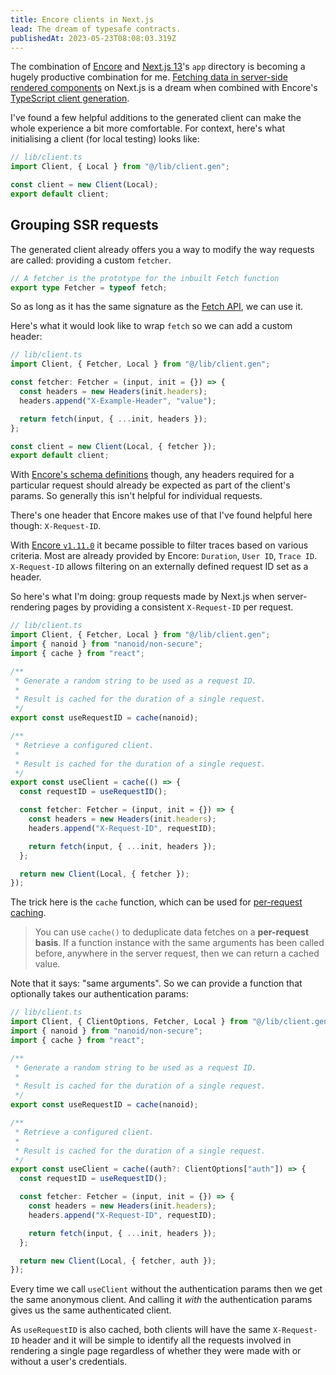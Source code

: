 ```yaml
---
title: Encore clients in Next.js
lead: The dream of typesafe contracts.
publishedAt: 2023-05-23T08:08:03.319Z
---
```


The combination of [Encore](https://encore.dev) and
[Next.js 13](https://nextjs.org/blog/next-13)'s `app` directory is becoming a
hugely productive combination for me.
[Fetching data in server-side rendered components](https://beta.nextjs.org/docs/data-fetching/fetching)
on Next.js is a dream when combined with Encore's
[TypeScript client generation](https://encore.dev/docs/develop/client-generation).

I've found a few helpful additions to the generated client can make the whole
experience a bit more comfortable. For context, here's what initialising a
client (for local testing) looks like:

```typescript
// lib/client.ts
import Client, { Local } from "@/lib/client.gen";

const client = new Client(Local);
export default client;
```

## Grouping SSR requests

The generated client already offers you a way to modify the way requests are
called: providing a custom `fetcher`.

```typescript
// A fetcher is the prototype for the inbuilt Fetch function
export type Fetcher = typeof fetch;
```

So as long as it has the same signature as the
[Fetch API](https://developer.mozilla.org/en-US/docs/Web/API/Fetch_API), we can
use it.

Here's what it would look like to wrap `fetch` so we can add a custom header:

```typescript
// lib/client.ts
import Client, { Fetcher, Local } from "@/lib/client.gen";

const fetcher: Fetcher = (input, init = {}) => {
  const headers = new Headers(init.headers);
  headers.append("X-Example-Header", "value");

  return fetch(input, { ...init, headers });
};

const client = new Client(Local, { fetcher });
export default client;
```

With
[Encore's schema definitions](https://encore.dev/docs/develop/api-schemas#headers)
though, any headers required for a particular request should already be expected
as part of the client's params. So generally this isn't helpful for individual
requests.

There's one header that Encore makes use of that I've found helpful here though:
`X-Request-ID`.

With
[Encore `v1.11.0`](https://github.com/encoredev/encore/releases/tag/v1.11.0) it
became possible to filter traces based on various criteria. Most are already
provided by Encore: `Duration`, `User ID`, `Trace ID`. `X-Request-ID` allows
filtering on an externally defined request ID set as a header.

So here's what I'm doing: group requests made by Next.js when server-rendering
pages by providing a consistent `X-Request-ID` per request.

```typescript
// lib/client.ts
import Client, { Fetcher, Local } from "@/lib/client.gen";
import { nanoid } from "nanoid/non-secure";
import { cache } from "react";

/**
 * Generate a random string to be used as a request ID.
 *
 * Result is cached for the duration of a single request.
 */
export const useRequestID = cache(nanoid);

/**
 * Retrieve a configured client.
 *
 * Result is cached for the duration of a single request.
 */
export const useClient = cache(() => {
  const requestID = useRequestID();

  const fetcher: Fetcher = (input, init = {}) => {
    const headers = new Headers(init.headers);
    headers.append("X-Request-ID", requestID);

    return fetch(input, { ...init, headers });
  };

  return new Client(Local, { fetcher });
});
```

The trick here is the `cache` function, which can be used for
[per-request caching](https://beta.nextjs.org/docs/data-fetching/caching#per-request-caching).

> You can use `cache()` to deduplicate data fetches on a **per-request basis**.
> If a function instance with the same arguments has been called before,
> anywhere in the server request, then we can return a cached value.

Note that it says: "same arguments". So we can provide a function that
optionally takes our authentication params:

```typescript
// lib/client.ts
import Client, { ClientOptions, Fetcher, Local } from "@/lib/client.gen";
import { nanoid } from "nanoid/non-secure";
import { cache } from "react";

/**
 * Generate a random string to be used as a request ID.
 *
 * Result is cached for the duration of a single request.
 */
export const useRequestID = cache(nanoid);

/**
 * Retrieve a configured client.
 *
 * Result is cached for the duration of a single request.
 */
export const useClient = cache((auth?: ClientOptions["auth"]) => {
  const requestID = useRequestID();

  const fetcher: Fetcher = (input, init = {}) => {
    const headers = new Headers(init.headers);
    headers.append("X-Request-ID", requestID);

    return fetch(input, { ...init, headers });
  };

  return new Client(Local, { fetcher, auth });
});
```

Every time we call `useClient` without the authentication params then we get the
same anonymous client. And calling it _with_ the authentication params gives us
the same authenticated client.

As `useRequestID` is also cached, both clients will have the same `X-Request-ID`
header and it will be simple to identify all the requests involved in rendering
a single page regardless of whether they were made with or without a user's
credentials.
